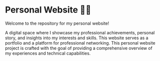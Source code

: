# Personal Website 👨‍💻

Welcome to the repository for my personal website! 

A digital space where I showcase my professional achievements, personal story, and insights into my interests and skills. This website serves as a portfolio and a platform for professional networking. This personal website project is crafted with the goal of providing a comprehensive overview of my experiences and technical capabilities.
